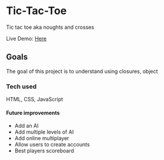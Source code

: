 # Tic-Tac-Toe
Tic tac toe aka noughts and crosses

Live Demo: [Here](https://jkpearce.github.io/Tic-Tac-Toe/)

## Goals
The goal of this project is to understand using closures, object

### Tech used 
HTML, CSS, JavaScript

#### Future improvements
- Add an AI
- Add multiple levels of AI
- Add online multiplayer
- Allow users to create accounts
- Best players scoreboard
